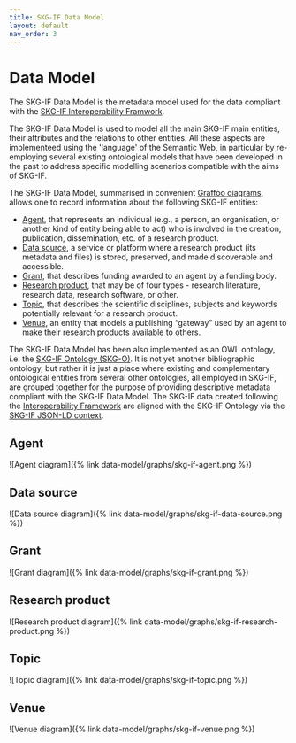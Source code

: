 ```yaml
---
title: SKG-IF Data Model
layout: default
nav_order: 3
---
```


# Data Model

The SKG-IF Data Model is the metadata model used for the data compliant with the [SKG-IF Interoperability Framwork](/interoperability-framework/).

The SKG-IF Data Model is used to model all the main SKG-IF main entities, their attributes and the relations to other entities. All these aspects are implementeed using the 'language' of the Semantic Web, in particular by re-employing several existing ontological models that have been developed in the past to address specific modelling scenarios compatible with the aims of SKG-IF. 

The SKG-IF Data Model, summarised in convenient [Graffoo diagrams](https://essepuntato.it/graffoo), allows one to record information about the following SKG-IF entities:

* [Agent](#agent), that represents an individual (e.g., a person, an organisation, or another kind of entity being able to act) who is involved in the creation, publication, dissemination, etc. of a research product.
* [Data source](#data-source), a service or platform where a research product (its metadata and files) is stored, preserved, and made discoverable and accessible.
* [Grant](#grant), that describes funding awarded to an agent by a funding body.
* [Research product](#research-product), that may be of four types - research literature, research data, research software, or other.
* [Topic](#topic), that describes the scientific disciplines, subjects and keywords potentially relevant for a research product.
* [Venue](#venue), an entity that models a publishing “gateway” used by an agent to make their research products available to others.

The SKG-IF Data Model has been also implemented as an OWL ontology, i.e. the [SKG-IF Ontology (SKG-O)](https://w3id.org/skg-if/ontology). It is not yet another bibliographic ontology, but rather it is just a place where existing and complementary ontological entities from several other ontologies, all employed in SKG-IF, are grouped together for the purpose of providing descriptive metadata compliant with the SKG-IF Data Model. The SKG-IF data created following the [Interoperability Framework](/interoperability-framework/) are aligned with the SKG-IF Ontology via the [SKG-IF JSON-LD context](/context/).

## Agent
![Agent diagram]({% link data-model/graphs/skg-if-agent.png %})

## Data source
![Data source diagram]({% link data-model/graphs/skg-if-data-source.png %})

## Grant
![Grant diagram]({% link data-model/graphs/skg-if-grant.png %})

## Research product
![Research product diagram]({% link data-model/graphs/skg-if-research-product.png %})

## Topic
![Topic diagram]({% link data-model/graphs/skg-if-topic.png %})

## Venue
![Venue diagram]({% link data-model/graphs/skg-if-venue.png %})








